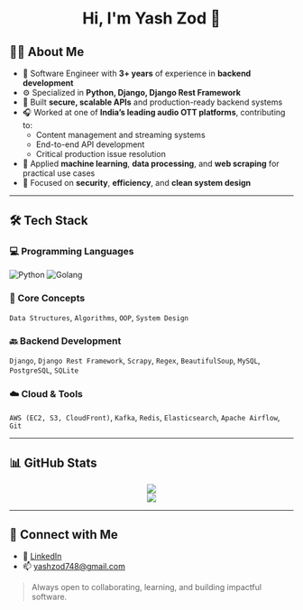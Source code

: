 <h1 align="center">Hi, I'm Yash Zod 👋</h1>

## 🧑‍💻 About Me

- 💼 Software Engineer with **3+ years** of experience in **backend development**
- ⚙️ Specialized in **Python, Django, Django Rest Framework**
- 🚀 Built **secure, scalable APIs** and production-ready backend systems
- 🎧 Worked at one of **India’s leading audio OTT platforms**, contributing to:
  - Content management and streaming systems
  - End-to-end API development
  - Critical production issue resolution
- 🧠 Applied **machine learning**, **data processing**, and **web scraping** for practical use cases
- 🔐 Focused on **security**, **efficiency**, and **clean system design**

---

## 🛠️ Tech Stack

### 💻 Programming Languages  
![Python](https://img.shields.io/badge/-Python-000?style=for-the-badge&logo=python&logoColor=00FF00)
![Golang](https://img.shields.io/badge/-Golang-000?style=for-the-badge&logo=go&logoColor=00FF00)

### 🧠 Core Concepts  
`Data Structures`, `Algorithms`, `OOP`, `System Design`

### 🔙 Backend Development  
`Django`, `Django Rest Framework`, `Scrapy`, `Regex`, `BeautifulSoup`, `MySQL`, `PostgreSQL`, `SQLite`

### ☁️ Cloud & Tools  
`AWS (EC2, S3, CloudFront)`, `Kafka`, `Redis`, `Elasticsearch`, `Apache Airflow`, `Git`

---

## 📊 GitHub Stats

<p align="center">
  <img src="https://github-readme-stats.vercel.app/api?username=yashzod&show_icons=true&theme=radical&hide_border=true&icon_color=00FF00" />
  <br>
  <img src="https://github-readme-stats.vercel.app/api/top-langs/?username=yashzod&layout=compact&theme=radical&hide_border=true&v=5" />
</p>

---

## 🤝 Connect with Me

- 🔗 [LinkedIn](https://www.linkedin.com/in/yashzod)
- 📫 yashzod748@gmail.com

> Always open to collaborating, learning, and building impactful software.
